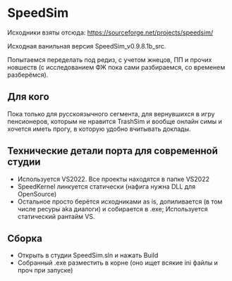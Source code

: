 # SpeedSim

Исходники взяты отсюда: https://sourceforge.net/projects/speedsim/

Исходная ванильная версия SpeedSim_v0.9.8.1b_src.

Попытаемся переделать под редиз, с учетом жнецов, ПП и прочих новшеств (с исследованием ФЖ пока сами разбираемся, со временем разберёмся).

## Для кого

Пока только для русскоязычного сегмента, для вернувшихся в игру пенсионеров, которым не нравится TrashSim и вообще онлайн симы и хочется иметь прогу, в которую удобно вчитывать доклады.

## Технические детали порта для современной студии

- Используется VS2022. Все проекты находятся в папке VS2022
- SpeedKernel линкуется статически (нафига нужна DLL для OpenSource)
- Остальное просто берётся исходниками as is, допиливается (в том числе ресуры aka диалоги) и собирается в .exe; Используется статический рантайм VS.

## Сборка

- Открыть в студии SpeedSim.sln и нажать Build
- Собранный .exe разместить в корне (оно ищет всякие ini файлы и проч при запуске)
